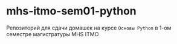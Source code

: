 # mhs-itmo-sem01-python

Репозиторий для сдачи домашек на курсе `Основы Python` в 1-ом семестре магистратуры MHS ITMO
